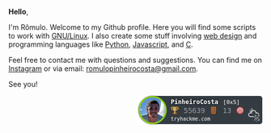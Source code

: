  <b>Hello</b>,</br>
 
I'm Rômulo. Welcome to my Github profile. Here you will find some scripts to work with [GNU/Linux](https://github.com/PinheiroCosta/MyScripts). I also create some stuff involving [web design](https://codepen.io/pinheirocosta) and programming languages like [Python](https://github.com/PinheiroCosta/rombot), [Javascript](https://github.com/PinheiroCosta/javascript-algorithms), and [C](https://github.com/PinheiroCosta/cnestesia).

Feel free to contact me with questions and suggestions. You can find me on [Instagram](https://www.instagram.com/rompinheiro/) or via email: romulopinheirocosta@gmail.com.

See you!

<a href="https://tryhackme.com/p/PinheiroCosta"><img align="right" src="https://github.com/PinheiroCosta/PinheiroCosta/blob/main/tryhackme-badge.png" alt="TryHackMe Badge"/></a>

